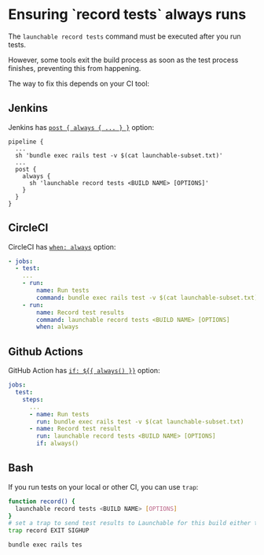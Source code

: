 # Ensuring \`record tests\` always runs

The `launchable record tests` command must be executed after you run tests.

However, some tools exit the build process as soon as the test process finishes, preventing this from happening.

The way to fix this depends on your CI tool:

## Jenkins

Jenkins has [`post { always { ... } }`](https://www.jenkins.io/doc/book/pipeline/syntax/#post) option:

```
pipeline {
  ...
  sh 'bundle exec rails test -v $(cat launchable-subset.txt)'
  ...
  post {
    always {
      sh 'launchable record tests <BUILD NAME> [OPTIONS]'
    }
  }
}
```

## CircleCI

CircleCI has [`when: always`](https://circleci.com/docs/2.0/configuration-reference/#the-when-attribute) option:

```yaml
- jobs:
  - test:
    ...
    - run:
        name: Run tests
        command: bundle exec rails test -v $(cat launchable-subset.txt)
    - run:
        name: Record test results
        command: launchable record tests <BUILD NAME> [OPTIONS]
        when: always
```

## Github Actions

GitHub Action has [`if: ${{ always() }}`](https://docs.github.com/en/actions/reference/context-and-expression-syntax-for-github-actions#always) option:

```yaml
jobs:
  test:
    steps:
      ...
      - name: Run tests
        run: bundle exec rails test -v $(cat launchable-subset.txt)
      - name: Record test result
        run: launchable record tests <BUILD NAME> [OPTIONS]
        if: always()
```

## Bash

If you run tests on your local or other CI, you can use `trap`:

```bash
function record() {
  launchable record tests <BUILD NAME> [OPTIONS]
}
# set a trap to send test results to Launchable for this build either tests succeed/fail
trap record EXIT SIGHUP

bundle exec rails tes
```
